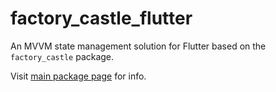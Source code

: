# factory_castle_flutter

An MVVM state management solution for Flutter based on the `factory_castle` package.

Visit [main package page](https://pub.dev/packages/factory_castle) for info.